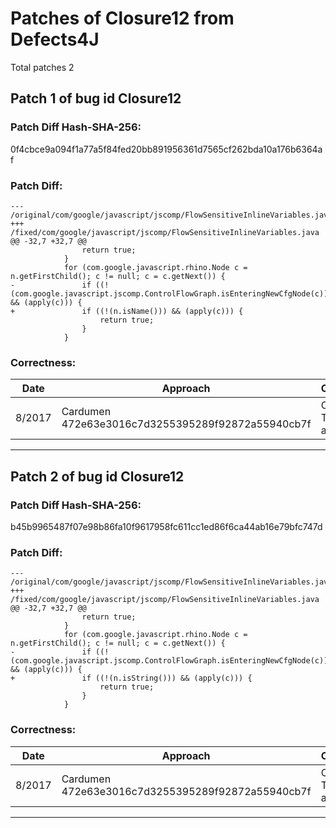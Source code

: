 
# Patches of Closure12 from Defects4J 
Total patches 2
## Patch 1 of bug id Closure12
### Patch Diff Hash-SHA-256:

0f4cbce9a094f1a77a5f84fed20bb891956361d7565cf262bda10a176b6364af

### Patch Diff:
```
--- /original/com/google/javascript/jscomp/FlowSensitiveInlineVariables.java	
+++ /fixed/com/google/javascript/jscomp/FlowSensitiveInlineVariables.java	
@@ -32,7 +32,7 @@
 				return true;
 			}
 			for (com.google.javascript.rhino.Node c = n.getFirstChild(); c != null; c = c.getNext()) {
-				if ((!(com.google.javascript.jscomp.ControlFlowGraph.isEnteringNewCfgNode(c))) && (apply(c))) {
+				if ((!(n.isName())) && (apply(c))) {
 					return true;
 				}
 			}
```

### Correctness:
Date|Approach|Correctness
------------ | ------------ | -------------
 8/2017 | Cardumen 472e63e3016c7d3255395289f92872a55940cb7f | Original Test-suite adequate

---
## Patch 2 of bug id Closure12
### Patch Diff Hash-SHA-256:

b45b9965487f07e98b86fa10f9617958fc611cc1ed86f6ca44ab16e79bfc747d

### Patch Diff:
```
--- /original/com/google/javascript/jscomp/FlowSensitiveInlineVariables.java	
+++ /fixed/com/google/javascript/jscomp/FlowSensitiveInlineVariables.java	
@@ -32,7 +32,7 @@
 				return true;
 			}
 			for (com.google.javascript.rhino.Node c = n.getFirstChild(); c != null; c = c.getNext()) {
-				if ((!(com.google.javascript.jscomp.ControlFlowGraph.isEnteringNewCfgNode(c))) && (apply(c))) {
+				if ((!(n.isString())) && (apply(c))) {
 					return true;
 				}
 			}
```

### Correctness:
Date|Approach|Correctness
------------ | ------------ | -------------
 8/2017 | Cardumen 472e63e3016c7d3255395289f92872a55940cb7f | Original Test-suite adequate

---